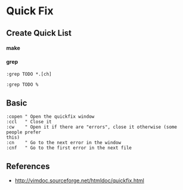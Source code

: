 # Quick Fix

## Create Quick List

#### make

#### grep

```
:grep TODO *.[ch]
```

```
:grep TODO %
```

## Basic

```
:copen " Open the quickfix window
:ccl   " Close it
:cw    " Open it if there are "errors", close it otherwise (some people prefer
this)
:cn    " Go to the next error in the window
:cnf   " Go to the first error in the next file
```

## References

- http://vimdoc.sourceforge.net/htmldoc/quickfix.html
